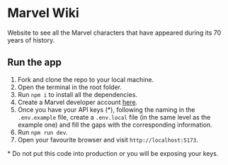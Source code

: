 # Marvel Wiki

Website to see all the Marvel characters that have appeared during its 70 years of history.

## Run the app

1. Fork and clone the repo to your local machine.
2. Open the terminal in the root folder.
3. Run `npm i` to install all the dependencies.
4. Create a Marvel developer account [here](https://developer.marvel.com/).
5. Once you have your API keys (*), following the naming in the `.env.example` file, create a `.env.local` file (in the same level as the example one) and fill the gaps with the corresponding information.
6. Run `npm run dev`.
7. Open your favourite browser and visit `http://localhost:5173`.

\* Do not put this code into production or you will be exposing your keys.
